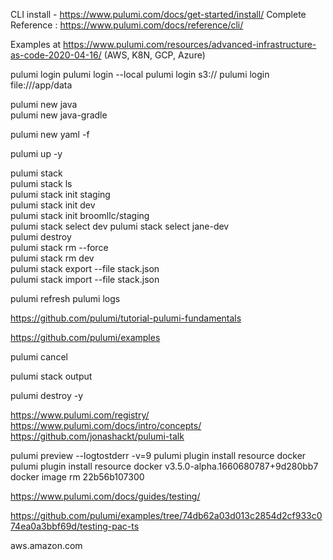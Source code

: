 CLI install - https://www.pulumi.com/docs/get-started/install/
Complete Reference : https://www.pulumi.com/docs/reference/cli/

Examples at https://www.pulumi.com/resources/advanced-infrastructure-as-code-2020-04-16/ (AWS, K8N, GCP, Azure) 

pulumi login
pulumi login --local
pulumi login s3://<bucket-name>
pulumi login file:///app/data

pulumi new java</br>
pulumi new java-gradle</br>

pulumi new yaml -f

pulumi up -y</br>

pulumi stack</br>
pulumi stack ls</br>
pulumi stack init staging</br>
pulumi stack init dev</br>
pulumi stack init broomllc/staging</br>
pulumi stack select dev
pulumi stack select jane-dev</br>
pulumi destroy</br>
pulumi stack rm --force</br>
pulumi stack rm dev</br>
pulumi stack export --file stack.json</br>
pulumi stack import --file stack.json</br>

pulumi refresh
pulumi logs

https://github.com/pulumi/tutorial-pulumi-fundamentals

https://github.com/pulumi/examples

pulumi cancel

pulumi stack output

pulumi destroy -y

https://www.pulumi.com/registry/
https://www.pulumi.com/docs/intro/concepts/
https://github.com/jonashackt/pulumi-talk

pulumi preview --logtostderr -v=9
pulumi plugin install resource docker
pulumi plugin install resource docker v3.5.0-alpha.1660680787+9d280bb7
docker image rm 22b56b107300

https://www.pulumi.com/docs/guides/testing/


https://github.com/pulumi/examples/tree/74db62a03d013c2854d2cf933c074ea0a3bbf69d/testing-pac-ts

aws.amazon.com

